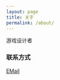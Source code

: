 ```yaml
---
layout: page
title: 关于
permalink: /about/
---
```


游戏设计者

### 联系方式

[EMail](mailto:czlc1983@gmail.com)